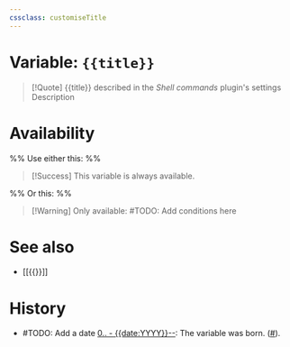 ```yaml
---
cssclass: customiseTitle
---
```

# Variable: `{{title}}`
> [!Quote] {{title}} described in the *Shell commands* plugin's settings
> Description

# Availability
%% Use either this: %%
> [!Success] This variable is always available.

%% Or this: %%
> [!Warning] Only available:
> #TODO: Add conditions here

# See also
- [[{{}}]]

# History
- #TODO: Add a date [0.. - {{date:YYYY}}--](https://github.com/Taitava/obsidian-shellcommands/blob/main/CHANGELOG.md#00---2022--): The variable was born. ([#](https://github.com/Taitava/obsidian-shellcommands/issues/)).